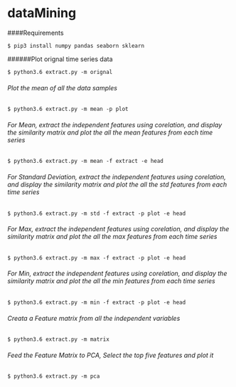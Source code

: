 # dataMining

####Requirements
```
$ pip3 install numpy pandas seaborn sklearn
```


######Plot orignal time series data


```
$ python3.6 extract.py -m orignal

```
###### Plot the mean of all the data samples

```
$ python3.6 extract.py -m mean -p plot
```

###### For Mean, extract the independent features using corelation, and display the similarity matrix and plot the all the mean features from each time series


```
$ python3.6 extract.py -m mean -f extract -e head

```

###### For Standard Deviation, extract the independent features using corelation, and display the similarity matrix and plot the all the std features from each time series


```
$ python3.6 extract.py -m std -f extract -p plot -e head

```

###### For Max, extract the independent features using corelation, and display the similarity matrix and plot the all the max features from each time series

```
$ python3.6 extract.py -m max -f extract -p plot -e head

```

###### For Min, extract the independent features using corelation, and display the similarity matrix and plot the all the min features from each time series

```
$ python3.6 extract.py -m min -f extract -p plot -e head

```

###### Creata a Feature matrix from all the independent variables

```
$ python3.6 extract.py -m matrix

```
###### Feed the Feature Matrix to PCA, Select the top five features and plot it

```
$ python3.6 extract.py -m pca 

```
